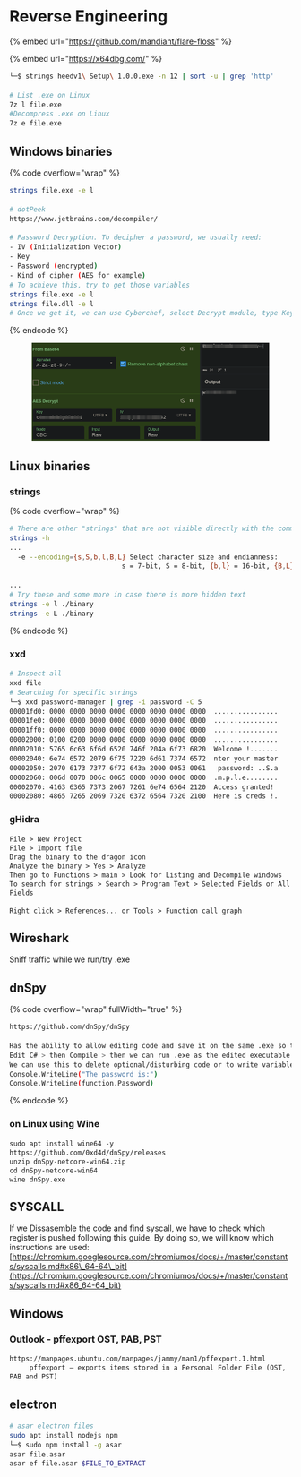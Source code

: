 # Reverse Engineering



{% embed url="https://github.com/mandiant/flare-floss" %}

{% embed url="https://x64dbg.com/" %}

```bash
└─$ strings heedv1\ Setup\ 1.0.0.exe -n 12 | sort -u | grep 'http'

# List .exe on Linux
7z l file.exe
#Decompress .exe on Linux
7z e file.exe
```

## Windows binaries

{% code overflow="wrap" %}
```bash
strings file.exe -e l

# dotPeek
https://www.jetbrains.com/decompiler/

# Password Decryption. To decipher a password, we usually need:
- IV (Initialization Vector)
- Key
- Password (encrypted)
- Kind of cipher (AES for example)
# To achieve this, try to get those variables
strings file.exe -e l
strings file.dll -e l
# Once we get it, we can use Cyberchef, select Decrypt module, type Key and IV with UTF8 format and then Input/Output Raw if that is the format
```
{% endcode %}

<figure><img src="../.gitbook/assets/image (73).png" alt=""><figcaption></figcaption></figure>

## Linux binaries

### strings

{% code overflow="wrap" %}
```bash
# There are other "strings" that are not visible directly with the common strings binary
strings -h
...
  -e --encoding={s,S,b,l,B,L} Select character size and endianness:                   
                            s = 7-bit, S = 8-bit, {b,l} = 16-bit, {B,L} = 32-bit  
                            
...
# Try these and some more in case there is more hidden text
strings -e l ./binary
strings -e L ./binary
```
{% endcode %}

### xxd

```bash
# Inspect all 
xxd file
# Searching for specific strings
└─$ xxd password-manager | grep -i password -C 5 
00001fd0: 0000 0000 0000 0000 0000 0000 0000 0000  ................
00001fe0: 0000 0000 0000 0000 0000 0000 0000 0000  ................
00001ff0: 0000 0000 0000 0000 0000 0000 0000 0000  ................
00002000: 0100 0200 0000 0000 0000 0000 0000 0000  ................
00002010: 5765 6c63 6f6d 6520 746f 204a 6f73 6820  Welcome !.......
00002040: 6e74 6572 2079 6f75 7220 6d61 7374 6572  nter your master
00002050: 2070 6173 7377 6f72 643a 2000 0053 0061   password: ..S.a
00002060: 006d 0070 006c 0065 0000 0000 0000 0000  .m.p.l.e........
00002070: 4163 6365 7373 2067 7261 6e74 6564 2120  Access granted! 
00002080: 4865 7265 2069 7320 6372 6564 7320 2100  Here is creds !.
```

### gHidra

```
File > New Project
File > Import file
Drag the binary to the dragon icon
Analyze the binary > Yes > Analyze
Then go to Functions > main > Look for Listing and Decompile windows
To search for strings > Search > Program Text > Selected Fields or All Fields

Right click > References... or Tools > Function call graph
```

## Wireshark

Sniff traffic while we run/try .exe

## dnSpy

{% code overflow="wrap" fullWidth="true" %}
```sh
https://github.com/dnSpy/dnSpy

Has the ability to allow editing code and save it on the same .exe so that is useful to alter the executable behaviour, decrypt stuff moving functions, print messages, etc.
Edit C# > then Compile > then we can run .exe as the edited executable
We can use this to delete optional/disturbing code or to write variable values such as 
Console.WriteLine("The password is:")
Console.WriteLine(function.Password)
```
{% endcode %}

### on Linux using Wine

```
sudo apt install wine64 -y 
https://github.com/0xd4d/dnSpy/releases
unzip dnSpy-netcore-win64.zip 
cd dnSpy-netcore-win64 
wine dnSpy.exe
```

## SYSCALL

If we Dissasemble the code and find syscall, we have to check which register is pushed following this guide. By doing so, we will know which instructions are used: [https://chromium.googlesource.com/chromiumos/docs/+/master/constants/syscalls.md#x86\_64-64\_bit](https://chromium.googlesource.com/chromiumos/docs/+/master/constants/syscalls.md#x86_64-64_bit)

## Windows

### Outlook - pffexport OST, PAB, PST

```
https://manpages.ubuntu.com/manpages/jammy/man1/pffexport.1.html
     pffexport — exports items stored in a Personal Folder File (OST, PAB and PST)
```

## electron

```bash
# asar electron files
sudo apt install nodejs npm
└─$ sudo npm install -g asar       
asar file.asar
asar ef file.asar $FILE_TO_EXTRACT
```
